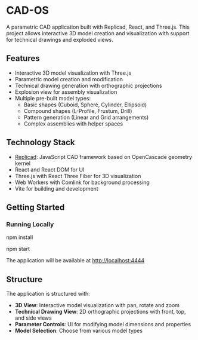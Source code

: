 # CAD-OS

A parametric CAD application built with Replicad, React, and Three.js. This project allows interactive 3D model creation and visualization with support for technical drawings and exploded views.

## Features

-   Interactive 3D model visualization with Three.js
-   Parametric model creation and modification
-   Technical drawing generation with orthographic projections
-   Explosion view for assembly visualization
-   Multiple pre-built model types:
    -   Basic shapes (Cuboid, Sphere, Cylinder, Ellipsoid)
    -   Compound shapes (L-Profile, Frustum, Drill)
    -   Pattern generation (Linear and Grid arrangements)
    -   Complex assemblies with helper spaces

## Technology Stack

-   [Replicad](https://replicad.xyz/): JavaScript CAD framework based on OpenCascade geometry kernel
-   React and React DOM for UI
-   Three.js with React Three Fiber for 3D visualization
-   Web Workers with Comlink for background processing
-   Vite for building and development

## Getting Started

### Running Locally


npm install

npm start

The application will be available at [http://localhost:4444](http://localhost:4444)

## Structure

The application is structured with:

-   **3D View**: Interactive model visualization with pan, rotate and zoom
-   **Technical Drawing View**: 2D orthographic projections with front, top, and side views
-   **Parameter Controls**: UI for modifying model dimensions and properties
-   **Model Selection**: Choose from various model types
